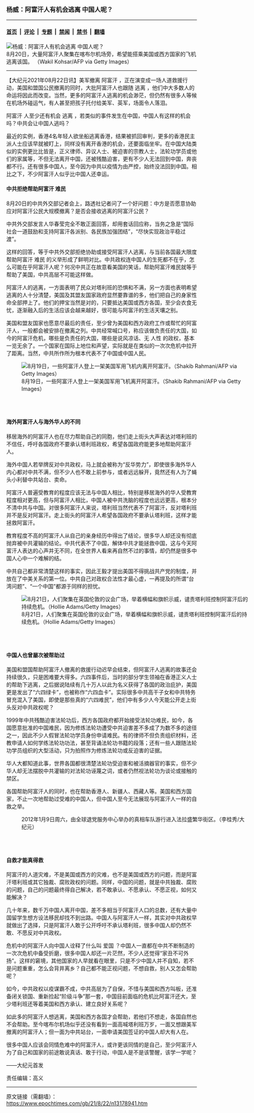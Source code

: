 ### 杨威：阿富汗人有机会逃离 中国人呢？

---

#### [首页](../../../..?n13178941) &nbsp;|&nbsp; [评论](../../../../../epoch-comment?n13178941) &nbsp;|&nbsp; [专题](../../../../../epoch-special?n13178941) &nbsp;|&nbsp; [禁闻](../../../../../epoch-news?n13178941) &nbsp;|&nbsp; [禁书](../../../../../books?n13178941) &nbsp;|&nbsp; [翻墙](https://github.com/gfw-breaker/nogfw/blob/master/README.md?n13178941)


<div><img alt="杨威：阿富汗人有机会逃离 中国人呢？" class="attachment-djy_600_400 size-djy_600_400 wp-post-image" src="https://i.epochtimes.com/assets/uploads/2021/08/id13178955-GettyImages-1234774289-600x400.jpg"/>
<div class="caption">
 8月20日，大量阿富汗人聚集在喀布尔机场旁，希望能搭乘美国或西方国家的飞机逃离该国。 （Wakil Kohsar/AFP via Getty Images）
</div></div><hr/><div class="post_content" id="artbody" itemprop="articleBody">
 <!-- article content begin -->
 <p>
  【大纪元2021年08月22日讯】美军撤离
  <ok href="https://www.epochtimes.com/gb/tag/%E9%98%BF%E5%AF%8C%E6%B1%97.html">
   阿富汗
  </ok>
  ，正在演变成一场人道救援行动，美国和盟国公民撤离的同时，大批阿富汗人也跟随
  <ok href="https://www.epochtimes.com/gb/tag/%E9%80%83%E7%A6%BB.html">
   逃离
  </ok>
  ，他们中大多数人的命运将因此而改变。当然，更多的阿富汗人逃离的机会渺茫，但仍然有很多人等候在机场外碰运气，有人甚至把孩子托付给美军、英军，场面令人落泪。
 </p>
 <p>
  <ok href="https://www.epochtimes.com/gb/tag/%E9%98%BF%E5%AF%8C%E6%B1%97.html">
   阿富汗
  </ok>
  人至少还有机会
  <ok href="https://www.epochtimes.com/gb/tag/%E9%80%83%E7%A6%BB.html">
   逃离
  </ok>
  ，若类似的事件发生在中国，中国人有这样的机会吗？中共会让中国人逃吗？
 </p>
 <p>
  最近的实例，香港4名年轻人欲坐船逃离香港，结果被抓回审判，更多的香港民主派人士应该早就被盯上，同样没有离开香港的机会，还要面临坐牢。在中国大陆类似的实例更比比皆是，正义律师、异议人士、被迫害的宗教人士，法轮功学员或他们的家属等，不但无法离开中国，还被残酷迫害，更有不少人无法回到中国，奔丧都不行。还有很多中国人，至今因为中共以疫情为由严控，始终没法回到中国。相比之下，不少阿富汗人似乎比中国人还幸运。
 </p>
 <h4>
  <strong>
   中共拒绝帮助阿富汗
   <ok href="https://www.epochtimes.com/gb/tag/%E9%9A%BE%E6%B0%91.html">
    难民
   </ok>
  </strong>
 </h4>
 <p>
  8月20日的中共外交部记者会上，路透社记者问了一个好问题：中方是否愿意协助应对阿富汗公民大规模撤离？是否会接收逃离的阿富汗公民？
 </p>
 <p>
  中共外交部发言人华春莹完全不敢正面回答，却用套话回应称，当务之急是“国际社会一道鼓励和支持阿富汗各派别、各民族加强团结”，“尽快实现政治平稳过渡”。
 </p>
 <p>
  这样的回答，等于中共外交部拒绝协助或接受阿富汗人逃离，与当前各国最大限度帮助阿富汗
  <ok href="https://www.epochtimes.com/gb/tag/%E9%9A%BE%E6%B0%91.html">
   难民
  </ok>
  的义举形成了鲜明对比。中共政权连中国人的生死都不在乎，怎么可能在乎阿富汗人呢？何况中共正在故意看美国的笑话，帮助阿富汗难民就等于帮助了美国，中共高层不可能这样做。
 </p>
 <p>
  阿富汗人的逃离，一方面表明了民众对塔利班的恐惧和不满，另一方面也表明希望逃离的人十分清楚，美国及其盟友国家政府显然要靠谱的多，他们把自己的身家性命全部押上了。他们的押宝当然是对的，只要抵达美国或西方各国，至少会衣食无忧，逐渐融入后的生活应该会越来越好，很可能与阿富汗的生活天壤之别。
 </p>
 <p>
  美国和盟友国家也愿意尽最后的责任，至少曾为美国和西方政府工作或帮忙的阿富汗人，一般都会被安排在撤离之列。中共经常喊口号，称应该做负责任的大国，如今的阿富汗危机，哪些是负责任的大国，哪些是说风凉话、无
  <ok href="https://www.epochtimes.com/gb/tag/%E4%BA%BA%E6%80%A7.html">
   人性
  </ok>
  的政权，基本一览无余了。一个国家在国际上地位和声望，实际就是在类似的一次次危机中拉开了距离。当然，中共所作所为根本代表不了中国或中国人民。
 </p>
 <figure aria-describedby="caption-attachment-13178959" class="wp-caption aligncenter" id="attachment_13178959" style="width: 600px">
  <ok href="https://i.epochtimes.com/assets/uploads/2021/08/id13178959-GettyImages-1234761715.jpg" target="_blank">
   <img alt="8月19日，一些阿富汗人登上一架美国军用飞机内离开阿富汗。（Shakib Rahmani/AFP via Getty Images）" class="size-large wp-image-13178959" src="https://i.epochtimes.com/assets/uploads/2021/08/id13178959-GettyImages-1234761715-600x900.jpg"/>
  </ok>
  <br/><figcaption class="wp-caption-text" id="caption-attachment-13178959">
   8月19日，一些阿富汗人登上一架美国军用飞机离开阿富汗。（Shakib Rahmani/AFP via Getty Images）
  </figcaption><br/>
 </figure><br/>
 <h4>
  <strong>
   海外阿富汗人与海外华人的不同
  </strong>
 </h4>
 <p>
  移居海外的阿富汗人也在尽力帮助自己的同胞，他们走上街头大声表达对塔利班的不信任，呼吁各国政府不要承认塔利班政权，希望各国政府能更多地帮助阿富汗人。
 </p>
 <p>
  海外中国人若举牌反对中共政权，马上就会被称为“反华势力”，即使很多海外华人内心都对中共不满，但不少人也不敢上前参与，或者远远躲开，竟然还有人为了蝇头小利替中共站台、卖命。
 </p>
 <p>
  阿富汗人普遍受教育的程度应该无法与中国人相比，特别是移居海外的华人受教育程度相对更高，但与阿富汗人相比，中国人被中共洗脑的程度也远远更高，根本分不清中共与中国。对很多阿富汗人来说，塔利班当然代表不了阿富汗，反对塔利班并不是反对阿富汗。走上街头的阿富汗人希望各国政府不要承认塔利班，这样才能拯救阿富汗。
 </p>
 <p>
  教育程度不高的阿富汗人从自己的亲身经历中得出了结论，很多华人却还没有彻底抛弃被中共灌输的结论。中共代表不了中国，解体中共才能拯救中国，这与今天阿富汗人表达的心声并无不同，在全世界人看来再自然不过的事情，却仍然是很多中国人心中一个难解的结。
 </p>
 <p>
  中共自己都非常清楚这样的事实，因此王毅才提出美国不得挑战共产党的制度，并放在了中美关系的第一位。中共自己对政权合法性才最心虚，一再提及的所谓“台湾问题”、“一个中国”都源于同样的担忧。
 </p>
 <figure aria-describedby="caption-attachment-13178960" class="wp-caption aligncenter" id="attachment_13178960" style="width: 600px">
  <ok href="https://i.epochtimes.com/assets/uploads/2021/08/id13178960-GettyImages-1234792608.jpg" target="_blank">
   <img alt="8月21日，人们聚集在英国伦敦的议会广场，举着横幅和旗帜示威，谴责塔利班控制阿富汗后的持续危机。（Hollie Adams/Getty Images）" class="size-large wp-image-13178960" src="https://i.epochtimes.com/assets/uploads/2021/08/id13178960-GettyImages-1234792608-600x400.jpg"/>
  </ok>
  <br/><figcaption class="wp-caption-text" id="caption-attachment-13178960">
   8月21日，人们聚集在英国伦敦的议会广场，举着横幅和旗帜示威，谴责塔利班控制阿富汗后的持续危机。（Hollie Adams/Getty Images）
  </figcaption><br/>
 </figure><br/>
 <h4>
  <strong>
   中国人也曾屡次被帮助过
  </strong>
 </h4>
 <p>
  美国和盟国帮助阿富汗人撤离的救援行动迟早会结束，但阿富汗人逃离的故事还会持续很久，只是困难要大得多。六四事件后，当时的部分学生领袖在香港正义人士的帮助下逃离，之后据说陆续有几十万人以此为名义获得了各国的政治庇护，美国更是发出了“六四绿卡”，也被称作“六四血卡”。实际很多中共高干子女和中共特务冒充混入了美国，即使是那些真的“六四难民”，他们中有多少人今天能公开走上街头反对中共政权呢？
 </p>
 <p>
  1999年中共残酷迫害法轮功后，西方各国政府都开始接受法轮功难民，如今，各国愿意批准的中国难民，因为修炼法轮功遭受中共迫害差不多成了为数不多的途径之一，因此不少人假冒法轮功学员身份申请难民。有的律师不但负责组织材料，还教申请人如何学练法轮功功法，甚至背诵法轮功书籍的段落；还有一些人跟随法轮功学员组织的大型活动，只为拍照作为修炼法轮功或反迫害的证据。
 </p>
 <p>
  华人大都知道此事，世界各国都很清楚法轮功受迫害和被活摘器官的事实，但不少华人却无法摆脱中共灌输的对法轮功诬蔑之词，或者仍然视法轮功为谈论或接触的禁区。
 </p>
 <p>
  各国帮助阿富汗人的同时，也在帮助香港人、新疆人、西藏人等。美国和西方国家，不止一次地帮助过受难的中国人，但中国人至今无法展现与阿富汗人一样的自救之举。
 </p>
 <figure aria-describedby="caption-attachment-12682275" class="wp-caption aligncenter" id="attachment_12682275" style="width: 600px">
  <ok href="https://i.epochtimes.com/assets/uploads/2021/01/0026.jpg" target="_blank">
   <img alt="" class="size-large wp-image-12682275" src="https://i.epochtimes.com/assets/uploads/2021/01/0026-600x462.jpg"/>
  </ok>
  <br/><figcaption class="wp-caption-text" id="caption-attachment-12682275">
   2012年1月9日周六，由全球退党服务中心举办的真相车队游行进入法拉盛繁华街区。（李桂秀/大纪元）
  </figcaption><br/>
 </figure><br/>
 <h4>
  <strong>
   自救才能真得救
  </strong>
 </h4>
 <p>
  阿富汗的人道灾难，不是美国或西方的灾难，也不是美国或西方的问题，而是阿富汗塔利班或其它独裁、腐败政权的问题。同样，中国的问题，就是中共独裁、腐败的问题，自己的问题最终得自己解决，若不敢承认、不愿承认、不愿正视，如何又能解决？
 </p>
 <p>
  几十年来，数千万中国人离开中国，差不多相当于阿富汗人口的总数，还有大量中国留学生想方设法移民却找不到出路。中国人与阿富汗人一样，其实对中共政权早就做出了选择，只是阿富汗人敢于公开呼吁不承认塔利班，很多中国人却仍然不敢、不愿反对中共政权。
 </p>
 <p>
  危机中的阿富汗人向中国人诠释了什么叫
  <ok href="https://www.epochtimes.com/gb/tag/%E7%88%B1%E5%9B%BD.html">
   爱国
  </ok>
  ？中国人一直都在中共不断制造的一次次危机中备受折磨，很多中国人却还一片茫然，不少人还觉得“家丑不可外扬”。这样的窘境，其他国家的人早就看在眼里，只是不少中国人并不自知，若不是问题重重，怎么会背井离乡？自己都不能正视问题，不想自救，别人又怎会帮助呢？
 </p>
 <p>
  如今，中共政权以疫谋霸不成，中共高层为了自保，不惜与美国和西方叫板，还准备闭关锁国、重新捡起“阶级斗争”那一套，中国目前面临的危机比阿富汗还大，至少塔利班还等着美国和西方承认、建立良好关系呢？
 </p>
 <p>
  如此多的阿富汗人想逃离，美国和西方各国才会帮助，若他们不想走，各国自然也不会帮助。至今喀布尔机场似乎还没有看到一面高喊塔利班万岁，一面又想跟美军撤离的阿富汗人；但一面为中共站台，一面申请美国签证的中国人却大有人在。
 </p>
 <p>
  很多中国人应该会同情危难中的阿富汗人，或许更该同情的是自己，至少阿富汗人为了自己和国家的前途敢说真话、敢于行动，中国人是不是该警醒，该学一学呢？
 </p>
 <p>
  ——大纪元首发
 </p>
 <p>
  责任编辑：高义
 </p>
 <!-- article content end -->
 <div id="below_article_ad">
 </div>
</div>


---

原文链接（需翻墙）：https://www.epochtimes.com/gb/21/8/22/n13178941.htm